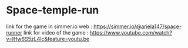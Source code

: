 # Space-temple-run

link for the game in simmer.io web : https://simmer.io/@ariela147/space-runner
link for video of the game : https://www.youtube.com/watch?v=lHw6S5zL4lc&feature=youtu.be
